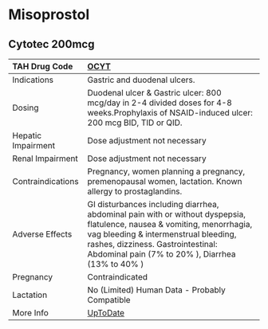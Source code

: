 # Misoprostol

## Cytotec 200mcg

| TAH Drug Code      | [OCYT](https://www.tahsda.org.tw/drugs/hissearch.php?drug_code=OCYT)                                                                                                                                                                                       |
|:-------------------|:-----------------------------------------------------------------------------------------------------------------------------------------------------------------------------------------------------------------------------------------------------------|
| Indications        | Gastric and duodenal ulcers.                                                                                                                                                                                                                               |
| Dosing             | Duodenal ulcer & Gastric ulcer: 800 mcg/day in 2-4 divided doses for 4-8 weeks.Prophylaxis of NSAID-induced ulcer: 200 mcg BID, TID or QID.                                                                                                                |
| Hepatic Impairment | Dose adjustment not necessary                                                                                                                                                                                                                              |
| Renal Impairment   | Dose adjustment not necessary                                                                                                                                                                                                                              |
| Contraindications  | Pregnancy, women planning a pregnancy, premenopausal women, lactation. Known allergy to prostaglandins.                                                                                                                                                    |
| Adverse Effects    | GI disturbances including diarrhea, abdominal pain with or without dyspepsia, flatulence, nausea & vomiting, menorrhagia, vag bleeding & intermenstrual bleeding, rashes, dizziness. Gastrointestinal: Abdominal pain (7% to 20% ), Diarrhea (13% to 40% ) |
| Pregnancy          | Contraindicated                                                                                                                                                                                                                                            |
| Lactation          | No (Limited) Human Data - Probably Compatible                                                                                                                                                                                                              |
| More Info          | [UpToDate](https://www.uptodate.com/contents/misoprostol-drug-information)                                                                                                                                                                                 |

